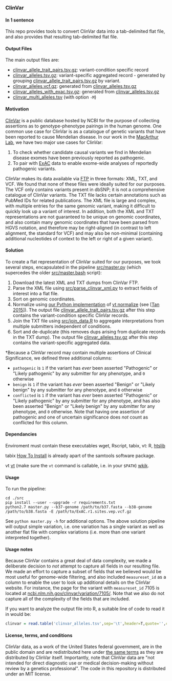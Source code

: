 ### ClinVar

#### In 1 sentence

This repo provides tools to convert ClinVar data into a tab-delimited flat file, and also provides that resulting tab-delimited flat file.

#### Output Files

The main output files are:
* [clinvar_allele_trait_pairs.tsv.gz](clinvar_allele_trait_pairs.tsv.gz): variant-condition specific record
* [clinvar_alleles.tsv.gz](clinvar_alleles.tsv.gz): variant-specific aggregated record - generated by grouping [clinvar_allele_trait_pairs.tsv.gz](clinvar_allele_trait_pairs.tsv.gz) by variant.
* [clinvar_alleles.vcf.gz](clinvar_alleles.vcf): generated from [clinvar_alleles.tsv.gz](clinvar_alleles.tsv.gz)
* [clinvar_alleles_with_exac.tsv.gz](clinvar_alleles_with_exac.tsv.gz): generated from [clinvar_alleles.tsv.gz](clinvar_alleles.tsv.gz)
* [clinvar_multi_alleles.tsv](clinvar_multi_alleles.tsv) (with option `-M`)


#### Motivation

[ClinVar](http://www.ncbi.nlm.nih.gov/clinvar/) is a public database hosted by NCBI for the purpose of collecting assertions as to genotype-phenotype pairings in the human genome. One common use case for ClinVar is as a catalogue of genetic variants that have been reported to cause Mendelian disease. In our work in the [MacArthur Lab](http://macarthurlab.org/), we have two major use cases for ClinVar:

1. To check whether candidate causal variants we find in Mendelian disease exomes have been previously reported as pathogenic.
2. To pair with [ExAC](http://exac.broadinstitute.org/) data to enable exome-wide analyses of reportedly pathogenic variants.

ClinVar makes its data available via [FTP](ftp://ftp.ncbi.nlm.nih.gov/pub/clinvar/) in three formats: XML, TXT, and VCF. We found that none of these files were ideally suited for our purposes. The VCF only contains variants present in dbSNP; it is not a comprehensive catalogue of ClinVar variants. The TXT file lacks certain annotations such as PubMed IDs for related publications. The XML file is large and complex, with multiple entries for the same genomic variant, making it difficult to quickly look up a variant of interest. In addition, both the XML and TXT representations are not guaranteed to be unique on genomic coordinates, and also contain many genomic coordinates that have been parsed from HGVS notation, and therefore may be right-aligned (in contrast to left alignment, the standard for VCF) and may also be non-minimal (containing additional nucleotides of context to the left or right of a given variant).

#### Solution

To create a flat representation of ClinVar suited for our purposes, we took several steps, encapsulated in the pipeline [src/master.py](src/master.py) 
(which supercedes the older [src/master.bash](src/master.bash) script):

1. Download the latest XML and TXT dumps from ClinVar FTP.
2. Parse the XML file using [src/parse_clinvar_xml.py](src/parse_clinvar_xml.py) to extract fields of interest into a flat file.
3. Sort on genomic coordinates.
4. Normalize using [our Python implementation](https://github.com/ericminikel/minimal_representation/blob/master/normalize.py) of [vt normalize](http://genome.sph.umich.edu/wiki/Variant_Normalization) (see [[Tan 2015]]). The output file [clinvar_allele_trait_pairs.tsv.gz](clinvar_allele_trait_pairs.tsv.gz) after this step contains the variant-condition specific ClinVar records. 
5. Join the TXT file using [src/join_data.R](src/join_data.R) to aggregate interpretations from multiple submitters independent of conditions. 
6. Sort and de-duplicate  (this removes dups arising from duplicate records in the TXT dump). The output file [clinvar_alleles.tsv.gz](clinvar_alleles.tsv.gz) after this step contains the variant-specific aggregated data.

&dagger;Because a ClinVar record may contain multiple assertions of Clinical Significance, we defined three additional columns:

+ `pathogenic` is `1` if the variant has *ever* been asserted "Pathogenic" or "Likely pathogenic" by any submitter for any phenotype, and `0` otherwise
+ `benign` is `1` if the variant has *ever* been asserted "Benign" or "Likely benign" by any submitter for any phenotype, and `0` otherwise
+ `conflicted` is `1` if the variant has *ever* been asserted "Pathogenic" or "Likely pathogenic" by any submitter for any phenotype, and has also been asserted "Benign" or "Likely benign" by any submitter for any phenotype, and `0` otherwise. Note that having one assertion of pathogenic and one of uncertain significance does *not* count as conflicted for this column. 

#### Dependancies

Enviroment must contain these executables wget, Rscript, tabix, vt: 
R, [htslib](https://github.com/samtools/htslib) 

tabix [How To Install](http://genometoolbox.blogspot.com/2013/11/installing-tabix-on-unix.html) is already apart of the samtools software package.

vt [vt](https://github.com/atks/vt) (make sure the `vt` command is callable, i.e. in your `$PATH`) [wkik](http://genome.sph.umich.edu/wiki/Vt).


#### Usage

To run the pipeline:

```
cd ./src
pip install --user --upgrade -r requirements.txt
python2.7 master.py --b37-genome /path/to/b37.fasta --b38-genome /path/to/b38.fasta -E /path/to/ExAC.r1.sites.vep.vcf.gz  
```

See `python master.py -h` for additional options. The above solution pipeline will output simple variation, i.e. one variation has a single variant as well as another flat file with complex variations (i.e. more than one variant interpreted together). 


#### Usage notes

Because ClinVar contains a great deal of data complexity, we made a deliberate decision to *not* attempt to capture all fields in our resulting file. We made an effort to capture a subset of fields that we believed would be most useful for genome-wide filtering, and also included `measureset_id` as a column to enable the user to look up additional details on the ClinVar website. For instance, the page for the variant with `measureset_id` 7105 is located at [ncbi.nlm.nih.gov/clinvar/variation/7105/](http://www.ncbi.nlm.nih.gov/clinvar/variation/7105/). Note that we also do not capture all of the complexity of the fields that are included. 

If you want to analyze the output file into R, a suitable line of code to read it in would be:

```r
clinvar = read.table('clinvar_alleles.tsv',sep='\t',header=T,quote='',comment.char='')
```

#### License, terms, and conditions

ClinVar data, as a work of the United States federal government, are in the public domain and are redistributed here under [the same terms](http://www.ncbi.nlm.nih.gov/clinvar/docs/maintenance_use/) as they are distributed by ClinVar itself. Importantly, note that ClinVar data are "not intended for direct diagnostic use or medical decision-making without review by a genetics professional". The code in this repository is distributed under an MIT license.

[Tan 2015]: http://www.ncbi.nlm.nih.gov/pubmed/25701572 "Tan A, Abecasis GR, Kang HM. Unified representation of genetic variants. Bioinformatics. 2015 Jul 1;31(13):2202-4. doi: 10.1093/bioinformatics/btv112. Epub 2015 Feb 19. PubMed PMID: 25701572."
